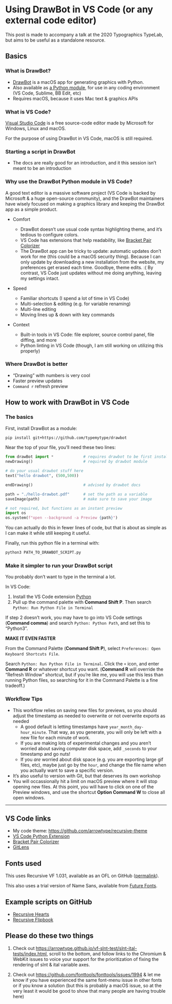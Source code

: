 # Using DrawBot in VS Code (or any external code editor)

This post is made to accompany a talk at the 2020 Typographics TypeLab, but aims to be useful as a standalone resource.

## Basics

### What is DrawBot?

- [DrawBot](https://www.drawbot.com/) is a macOS app for generating graphics with Python.
- Also available as [a Python module](https://github.com/typemytype/drawbot), for use in any coding environment (VS Code, Sublime, BB Edit, etc)
- Requires macOS, because it uses Mac text & graphics APIs

### What is VS Code?

[Visual Studio Code](https://code.visualstudio.com/) is a free source-code editor made by Microsoft for Windows, Linux and macOS. 

For the purpose of using DrawBot in VS Code, macOS is still required.

### Starting a script in DrawBot

- The docs are really good for an introduction, and it this session isn’t meant to be an introduction

### Why use the DrawBot Python module in VS Code?

A good text editor is a massive software project (VS Code is backed by Microsoft & a huge open-source community), and the DrawBot maintainers have wisely focused on making a graphics library and keeping the DrawBot app as a simple product.

- Comfort
  - DrawBot doesn’t use usual code syntax highlighting theme, and it’s tedious to configure colors.
  - VS Code has extensions that help readability, like [Bracket Pair Colorizer](https://marketplace.visualstudio.com/items?itemName=CoenraadS.bracket-pair-colorizer)
  - The DrawBot app can be tricky to update: automatic updates don’t work for me (this could be a macOS security thing). Because I can only update by downloading a new installation from the website, my preferences get erased each time. Goodbye, theme edits. :( By contrast, VS Code just updates without me doing anything, leaving my settings intact.

- Speed
  - Familiar shortcuts (I spend a lot of time in VS Code)
  - Multi-selection & editing (e.g. for variable renaming)
  - Multi-line editing
  - Moving lines up & down with key commands

- Context
  - Built-in tools in VS Code: file explorer, source control panel, file diffing, and more
  - Python linting in VS Code (though, I am still working on utilizing this properly)

### Where DrawBot is better

- “Drawing” with numbers is very cool
- Faster preview updates
- `Command r` refresh preview

## How to work with DrawBot in VS Code

### The basics

First, install DrawBot as a module:

```bash
pip install git+https://github.com/typemytype/drawbot
```

Near the top of your file, you’ll need these two lines:

```python
from drawBot import *             # requires drawbot to be first installed as module
newDrawing()                      # required by drawbot module

# do your usual drawbot stuff here
text("hello drawbot", (500,500))

endDrawing()                      # advised by drawbot docs

path = "./hello-drawbot.pdf"      # set the path as a variable
saveImage(path)                   # make sure to save your image

# not required, but functions as an instant preview
import os
os.system(f"open --background -a Preview {path}")
```

You can actually do this in fewer lines of code, but that is about as simple as I can make it while still keeping it useful.

Finally, run this python file in a terminal with:

```bash
python3 PATH_TO_DRAWBOT_SCRIPT.py
```

### Make it simpler to run your DrawBot script

You probably don’t want to type in the terminal a lot.

In VS Code: 

1. Install the VS Code extension [Python](https://marketplace.visualstudio.com/items?itemName=ms-python.python)
2. Pull up the command palette with **Command Shift P**. Then search `Python: Run Python File in Terminal`

If step 2 doesn’t work, you may have to go into VS Code settings (**Command comma**) and search `Python: Python Path`, and set this to “Python3”.

**MAKE IT EVEN FASTER**

From the Command Palette (**Command Shift P**), select `Preferences: Open Keyboard Shortcuts File`.

Search `Python: Run Python File in Terminal`. Click the `+` icon, and enter **Command R** or whatever shortcut you want. (**Command R** will override the “Refresh Window” shortcut, but if you’re like me, you will use this less than running Python files, so searching for it in the Command Palette is a fine tradeoff.)

### Workflow Tips

- This workflow relies on saving new files for previews, so you should adjust the timestamp as needed to overwrite or not overwrite exports as needed
  - A good default is letting timestamps have `year_month_day-hour_minute`. That way, as you generate, you will only be left with a new file for each minute of work.
  - If you are making lots of experimental changes and you aren’t worried about saving computer disk space, add `_seconds` to your timestamp and go nuts!
  - If you *are* worried about disk space (e.g. you are exporting large gif files, etc), maybe just go by the `hour`, and change the file name when you actually want to save a specific version. 
- It’s also useful to version with Git, but that deserves its own workshop
- You will occassionally hit a limit on macOS preview where it will stop opening new files. At this point, you will have to click on one of the Preview windows, and use the shortcut **Option Command W** to close all open windows.

------------------------------------------------------------------

## VS Code links

- My code theme: https://github.com/arrowtype/recursive-theme
- [VS Code Python Extension](https://marketplace.visualstudio.com/items?itemName=ms-python.python)
- [Bracket Pair Colorizer](https://marketplace.visualstudio.com/items?itemName=CoenraadS.bracket-pair-colorizer)
- [GitLens](https://marketplace.visualstudio.com/items?itemName=eamodio.gitlens)

## Fonts used

This uses Recursive VF 1.031, available as an OFL on GitHub ([permalink](https://github.com/arrowtype/recursive/blob/006828dd941878bf0819a97c9d6286f24972bb16/fonts_1.031/Variable_TTF/Recursive_VF_1.031.ttf)).

This also uses a trial version of Name Sans, available from [Future Fonts](https://www.futurefonts.xyz/arrowtype/name-sans).

## Example scripts on GitHub

- [Recursive Hearts](https://github.com/arrowtype/recursive/tree/2c1c9d58e2130851cd6cee804d71ccce73b75805/src/proofs/drawbot-specimens-and-diagrams/hearts)
- [Recursive Flipbook](https://github.com/arrowtype/recursive/blob/2c1c9d58e2130851cd6cee804d71ccce73b75805/src/proofs/drawbot-specimens-and-diagrams/flipbook/recursive-flipbook-wave_viz-multistage-visualization_2-outlined_text-081419.drawbot.py)

## Please do these two things

1. Check out https://arrowtype.github.io/vf-slnt-test/slnt-ital-tests/index.html, scroll to the bottom, and follow links to the Chromium & WebKit issues to voice your support for the prioritization of fixing the rendering of slnt & ital variable axes.

2. Check out https://github.com/fonttools/fonttools/issues/1994 & let me know if you have experienced the same font-menu issue in other fonts or if you know a solution (but this is probably a macOS issue, so at the very least it would be good to show that many people are having trouble here)

